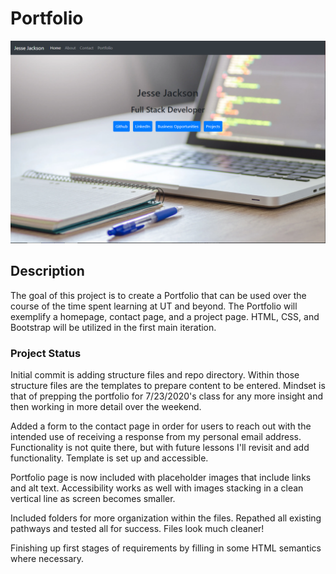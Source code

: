 # Portfolio

![Portfolio Homepage Screenshot](/img/Portfolio-Capture.PNG?raw=true "Portfolio")

## Description

The goal of this project is to create a Portfolio that can be used over the course of the time spent learning at UT and beyond.
The Portfolio will exemplify a homepage, contact page, and a project page.
HTML, CSS, and Bootstrap will be utilized in the first main iteration.

### Project Status

Initial commit is adding structure files and repo directory. Within those structure files are the templates to prepare content to be entered. Mindset is that of prepping the portfolio for 7/23/2020's class for any more insight and then working in more detail over the weekend.

Added a form to the contact page in order for users to reach out with the intended use of receiving a response from my personal email address. Functionality is not quite there, but with future lessons I'll revisit and add functionality. Template is set up and accessible.

Portfolio page is now included with placeholder images that include links and alt text. Accessibility works as well with images stacking in a clean vertical line as screen becomes smaller.

Included folders for more organization within the files. Repathed all existing pathways and tested all for success. Files look much cleaner!

Finishing up first stages of requirements by filling in some HTML semantics where necessary. 